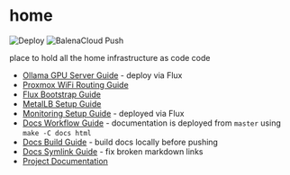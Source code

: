 # home

![Deploy](https://github.com/homeiac/home/workflows/.github/workflows/deploy_to_github.yml/badge.svg)
![BalenaCloud Push](https://github.com/homeiac/home/workflows/BalenaCloud%20Push/badge.svg)

place to hold all the home infrastructure as code code

* [Ollama GPU Server Guide](./proxmox_guides_ollama-gpu-server.md) - deploy via Flux
* [Proxmox WiFi Routing Guide](./proxmox_wifi_routing.md)
* [Flux Bootstrap Guide](./proxmox_guides_flux-guide.md)
* [MetalLB Setup Guide](./proxmox_guides_metallb-guide.md)
* [Monitoring Setup Guide](./proxmox_guides_monitoring-guide.md) - deployed via Flux
* [Docs Workflow Guide](docs_workflow_guide.md) - documentation is deployed from `master` using `make -C docs html`
* [Docs Build Guide](docs_build_guide.md) - build docs locally before pushing
* [Docs Symlink Guide](docs_symlink_guide.md) - fix broken markdown links
* [Project Documentation](https://homeiac.github.io/home/)

